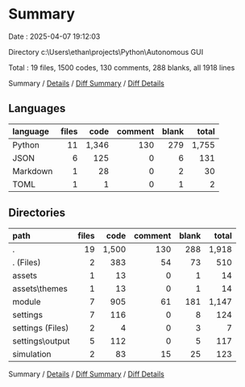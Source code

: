 # Summary

Date : 2025-04-07 19:12:03

Directory c:\\Users\\ethan\\projects\\Python\\Autonomous GUI

Total : 19 files,  1500 codes, 130 comments, 288 blanks, all 1918 lines

Summary / [Details](details.md) / [Diff Summary](diff.md) / [Diff Details](diff-details.md)

## Languages
| language | files | code | comment | blank | total |
| :--- | ---: | ---: | ---: | ---: | ---: |
| Python | 11 | 1,346 | 130 | 279 | 1,755 |
| JSON | 6 | 125 | 0 | 6 | 131 |
| Markdown | 1 | 28 | 0 | 2 | 30 |
| TOML | 1 | 1 | 0 | 1 | 2 |

## Directories
| path | files | code | comment | blank | total |
| :--- | ---: | ---: | ---: | ---: | ---: |
| . | 19 | 1,500 | 130 | 288 | 1,918 |
| . (Files) | 2 | 383 | 54 | 73 | 510 |
| assets | 1 | 13 | 0 | 1 | 14 |
| assets\\themes | 1 | 13 | 0 | 1 | 14 |
| module | 7 | 905 | 61 | 181 | 1,147 |
| settings | 7 | 116 | 0 | 8 | 124 |
| settings (Files) | 2 | 4 | 0 | 3 | 7 |
| settings\\output | 5 | 112 | 0 | 5 | 117 |
| simulation | 2 | 83 | 15 | 25 | 123 |

Summary / [Details](details.md) / [Diff Summary](diff.md) / [Diff Details](diff-details.md)